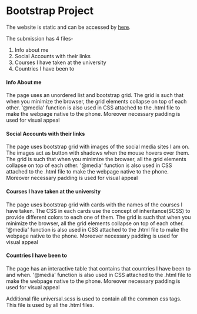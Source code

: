 # Bootstrap Project

The website is static and can be accessed by <a href="https://adityagoyal1999.github.io/Bootstrap-Webpage/." target="_blank">here</a>.

The submission has 4 files-
1. Info about me
2. Social Accounts with their links
3. Courses I have taken at the university
4. Countries I have been to

<h4>Info About me</h4>

The page uses an unordered list and bootstrap grid. The grid is such that when you minimize the browser, the grid elements collapse on top of each other. 
'@media' function is also used in CSS attached to the .html file to make the webpage native to the phone.
Moreover necessary padding is used for visual appeal

<h4>Social Accounts with their links</h4>

The page uses bootstrap grid with images of the social media sites I am on. The images act as button with shadows when the mouse hovers over them. The grid is such that when you minimize the browser, all the grid elements collapse on top of each other. 
'@media' function is also used in CSS attached to the .html file to make the webpage native to the phone.
Moreover necessary padding is used for visual appeal

<h4>Courses I have taken at the university</h4>

The page uses bootstrap grid with cards with the names of the courses I have taken. The CSS in each cards use the concept of inheritance(SCSS) to provide different colors to each one of them. The grid is such that when you minimize the browser, all the grid elements collapse on top of each other. 
'@media' function is also used in CSS attached to the .html file to make the webpage native to the phone.
Moreover necessary padding is used for visual appeal

<h4>Countries I have been to</h4>

The page has an interactive table that contains that countries I have been to and when. 
'@media' function is also used in CSS attached to the .html file to make the webpage native to the phone.
Moreover necessary padding is used for visual appeal


Additional file universal.scss is used to contain all the common css tags. This file is used by all the .html files.
